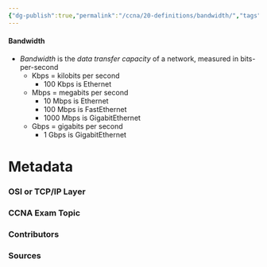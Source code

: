 ```yaml
---
{"dg-publish":true,"permalink":"/ccna/20-definitions/bandwidth/","tags":["defs_ccna"],"created":"2023-11-07T11:12:27.705-08:00","updated":"2023-11-07T11:27:09.380-08:00"}
---
```


#### Bandwidth
- *Bandwidth* is the *data transfer capacity* of a network, measured in bits-per-second
	- Kbps = kilobits per second
		- 100 Kbps is Ethernet
	- Mbps = megabits per second
		- 10 Mbps is Ethernet
		- 100 Mbps is FastEthernet
		- 1000 Mbps is GigabitEthernet
	- Gbps = gigabits per second
		- 1 Gbps is GigabitEthernet







# Metadata
### OSI or TCP/IP Layer

### CCNA Exam Topic

### Contributors

### Sources

